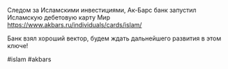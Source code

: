 
Следом за Исламскими инвестициями, Ак-Барс банк запустил Исламскую дебетовую карту Мир https://www.akbars.ru/individuals/cards/islam/ 

Банк взял хороший вектор, будем ждать дальнейшего развития в этом ключе!

#islam #akbars
